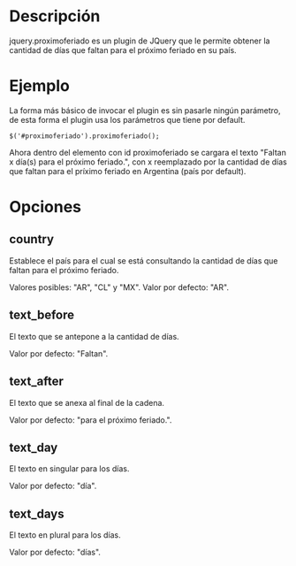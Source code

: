 # Descripción

jquery.proximoferiado es un plugin de JQuery que le permite obtener la cantidad de días que faltan para el próximo feriado en su país.

# Ejemplo

La forma más básico de invocar el plugin es sin pasarle ningún parámetro, de esta forma
el plugin usa los parámetros que tiene por default.

	$('#proximoferiado').proximoferiado();

Ahora dentro del elemento con id proximoferiado se cargara el texto "Faltan x día(s) para el próximo feriado.",
con x reemplazado por la cantidad de días que faltan para el príximo feriado en Argentina (país por default).

# Opciones

## country

Establece el país para el cual se está consultando la cantidad de días que faltan para
el próximo feriado.

Valores posibles: "AR", "CL" y "MX".
Valor por defecto: "AR".

## text_before

El texto que se antepone a la cantidad de días.

Valor por defecto: "Faltan".

## text_after

El texto que se anexa al final de la cadena.

Valor por defecto: "para el próximo feriado.".

## text_day

El texto en singular para los días.

Valor por defecto: "día".

## text_days

El texto en plural para los días.

Valor por defecto: "días".